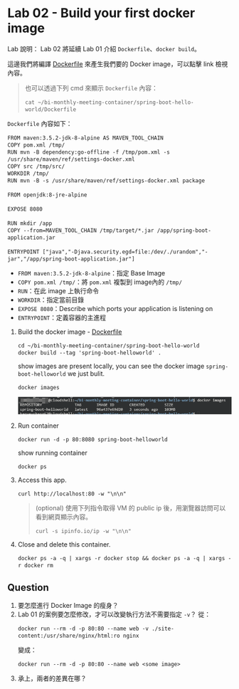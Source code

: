 # Lab 02 - Build your first docker image

Lab 說明：
Lab 02 將延續 Lab 01 介紹 `Dockerfile`、`docker build`。

這邊我們將編譯 [Dockerfile](..\spring-boot-hello-world\Dockerfile) 來產生我們要的 Docker image，可以點擊 link 檢視內容。

> 也可以透過下列 cmd 來顯示 `Dockerfile` 內容：
> ```
> cat ~/bi-monthly-meeting-container/spring-boot-hello-world/Dockerfile
> ```

`Dockerfile` 內容如下：
```
FROM maven:3.5.2-jdk-8-alpine AS MAVEN_TOOL_CHAIN
COPY pom.xml /tmp/
RUN mvn -B dependency:go-offline -f /tmp/pom.xml -s /usr/share/maven/ref/settings-docker.xml
COPY src /tmp/src/
WORKDIR /tmp/
RUN mvn -B -s /usr/share/maven/ref/settings-docker.xml package

FROM openjdk:8-jre-alpine

EXPOSE 8080

RUN mkdir /app
COPY --from=MAVEN_TOOL_CHAIN /tmp/target/*.jar /app/spring-boot-application.jar

ENTRYPOINT ["java","-Djava.security.egd=file:/dev/./urandom","-jar","/app/spring-boot-application.jar"]
```

- `FROM maven:3.5.2-jdk-8-alpine`：指定 Base Image
- `COPY pom.xml /tmp/`：將 `pom.xml` 複製到 image內的 `/tmp/`
- `RUN`：在此 image 上執行命令
- `WORKDIR`：指定當前目錄
- `EXPOSE 8080`：Describe which ports your application is listening on
- `ENTRYPOINT`：定義容器的主進程


1. Build the docker image - [Dockerfile](..\spring-boot-hello-world\Dockerfile)

    ```
    cd ~/bi-monthly-meeting-container/spring-boot-hello-world
    docker build --tag 'spring-boot-helloworld' .
    ```

    show images are present locally, you can see the docker image `spring-boot-helloworld` we just bulit.
    ```
    docker images
    ```
    ![lb02_docker_images_after_built](./images/lb02_docker_images_after_built.png)

2. Run container
    ```
    docker run -d -p 80:8080 spring-boot-helloworld
    ```

    show running container
    ```
    docker ps
    ```

3. Access this app.
    ```
    curl http://localhost:80 -w "\n\n"
    ```
    
    > (optional) 使用下列指令取得 VM 的 public ip 後，用瀏覽器訪問可以看到網頁顯示內容。
    > ```
    > curl -s ipinfo.io/ip -w "\n\n"
    > ```


4. Close and delete this container.
    ```
    docker ps -a -q | xargs -r docker stop && docker ps -a -q | xargs -r docker rm
    ```


## Question
1. 要怎麼進行 Docker Image 的瘦身？
2. Lab 01 的案例要怎麼修改，才可以改變執行方法不需要指定 `-v`？
    從：
    ```
    docker run --rm -d -p 80:80 --name web -v ./site-content:/usr/share/nginx/html:ro nginx
    ```
    變成：
    ```
    docker run --rm -d -p 80:80 --name web <some image>
    ```
3. 承上，兩者的差異在哪？